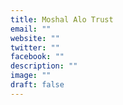 ```yaml
---
title: Moshal Alo Trust
email: ""
website: ""
twitter: ""
facebook: ""
description: ""
image: ""
draft: false
---
```

